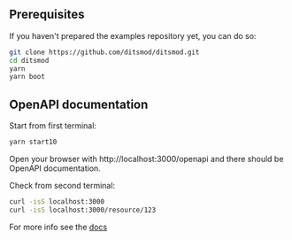 ## Prerequisites

If you haven't prepared the examples repository yet, you can do so:

```bash
git clone https://github.com/ditsmod/ditsmod.git
cd ditsmod
yarn
yarn boot
```

## OpenAPI documentation

Start from first terminal:

```bash
yarn start10
```

Open your browser with http://localhost:3000/openapi and there
should be OpenAPI documentation.

Check from second terminal:

```bash
curl -isS localhost:3000
curl -isS localhost:3000/resource/123
```

For more info see the [docs](https://ditsmod.github.io/en/published-modules/openapi)
